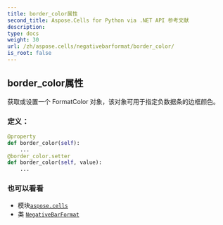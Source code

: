 ```yaml
---
title: border_color属性
second_title: Aspose.Cells for Python via .NET API 参考文献
description:
type: docs
weight: 30
url: /zh/aspose.cells/negativebarformat/border_color/
is_root: false
---
```

## border_color属性

获取或设置一个 FormatColor 对象，该对象可用于指定负数据条的边框颜色。
### 定义：
```python
@property
def border_color(self):
    ...
@border_color.setter
def border_color(self, value):
    ...
```

### 也可以看看
* 模块[`aspose.cells`](../../)
* 类 [`NegativeBarFormat`](/cells/python-net/zh/aspose.cells/negativebarformat)

